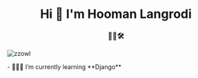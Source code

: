 <h1 align="center">Hi 👋 I'm Hooman Langrodi</h1>
<h3 align="center">👨‍💻🛠️</h3>


<p align="left"> <img src="https://komarev.com/ghpvc/?username=zzowl&label=Profile%20views&color=0e75b6&style=flat" alt="zzowl" /> </p>
- 🌱👨‍💻 I’m currently learning **Django**
